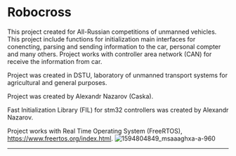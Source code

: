 # Robocross
This project created for All-Russian competitions of unmanned vehicles. This project include functions for initialization main interfaces for conencting, parsing and sending information to the car, personal compter and many others. Project works with controller area network (CAN) for receive the information from car. 

Project was created in DSTU, laboratory of unmanned transport systems for agricultural and general purposes.

Project was created by Alexandr Nazarov (Caska).

Fast Initialization Library (FIL) for stm32 controllers was created by Alexandr Nazarov.

Project works with Real Time Operating System (FreeRTOS), https://www.freertos.org/index.html.
![1594804849_msaaaghxa-a-960](https://user-images.githubusercontent.com/91759086/162691340-2d11431d-ac2e-4534-87ee-3c7cf3acb598.jpg)

______________________________________________________________________________________________________________________________

